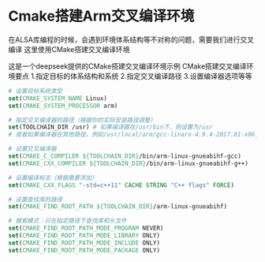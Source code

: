 # Cmake搭建Arm交叉编译环境

在ALSA库编程的时候，会遇到环境体系结构等不对称的问题，需要我们进行交叉编译
这里使用CMake搭建交叉编译环境

这是一个deepseek提供的CMake搭建交叉编译环境示例
CMake搭建交叉编译环境要点
1.指定目标的体系结构和系统
2.指定交叉编译路径
3.设置编译器选项等等
```CMake
# 设置目标系统类型
set(CMAKE_SYSTEM_NAME Linux)
set(CMAKE_SYSTEM_PROCESSOR arm)

# 指定交叉编译器的路径（根据你的实际安装路径调整）
set(TOOLCHAIN_DIR /usr) # 如果编译器在/usr/bin下，则设置为/usr
# 或者如果编译器在其他路径，例如/usr/local/arm/gcc-linaro-4.9.4-2017.01-x86_64_arm-linux-gnueabihf/bin，则设置TOOLCHAIN_DIR为该路径的上一级

# 设置交叉编译器
set(CMAKE_C_COMPILER ${TOOLCHAIN_DIR}/bin/arm-linux-gnueabihf-gcc)
set(CMAKE_CXX_COMPILER ${TOOLCHAIN_DIR}/bin/arm-linux-gnueabihf-g++)

# 设置编译标志（根据需要添加）
set(CMAKE_CXX_FLAGS "-std=c++11" CACHE STRING "C++ flags" FORCE)

# 设置查找库的路径
set(CMAKE_FIND_ROOT_PATH ${TOOLCHAIN_DIR}/arm-linux-gnueabihf)

# 搜索模式：只在指定路径下查找库和头文件
set(CMAKE_FIND_ROOT_PATH_MODE_PROGRAM NEVER)
set(CMAKE_FIND_ROOT_PATH_MODE_LIBRARY ONLY)
set(CMAKE_FIND_ROOT_PATH_MODE_INCLUDE ONLY)
set(CMAKE_FIND_ROOT_PATH_MODE_PACKAGE ONLY)
```